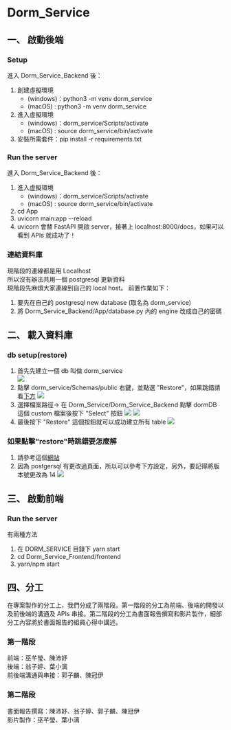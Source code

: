 # Dorm_Service

## 一、 啟動後端
### Setup
進入 Dorm_Service_Backend 後：
1. 創建虛擬環境 
    - (windows)：python3 -m venv dorm_service
    - (macOS) : python3 -m venv dorm_service
2. 進入虛擬環境
    - (windows)：dorm_service/Scripts/activate
    - (macOS) : source dorm_service/bin/activate
3. 安裝所需套件：pip install -r requirements.txt

### Run the server
進入 Dorm_Service_Backend 後：
1. 進入虛擬環境
    - (windows)：dorm_service/Scripts/activate
    - (macOS) : source dorm_service/bin/activate
2. cd App
3. uvicorn main:app --reload
4. uvicorn 會替 FastAPI 開啟 server，接著上 localhost:8000/docs，如果可以看到 APIs 就成功了！

### 連結資料庫
現階段的連線都是用 Localhost <br>
所以沒有辦法共用一個 postgresql 更新資料<br>
現階段先麻煩大家連線到自己的 local host。
前置作業如下：<br>
1. 要先在自己的 postgresql new database (取名為 dorm_service)
2. 將 Dorm_Service_Backend/App/database.py 內的 engine 改成自己的密碼

## 二、 載入資料庫
### db setup(restore)
1. 首先先建立一個 db 叫做 dorm_service  
![](https://i.imgur.com/uhqnTZL.png)
2. 點擊 dorm_service/Schemas/public 右鍵，並點選 "Restore"，如果跳錯請看[下方](###如果點擊"restore"時跳錯要怎麼解)
![](https://i.imgur.com/yk8XHG7.png)
3. 選擇檔案路徑-> 在 Dorm_Service/Dorm_Service_Backend 點擊 dormDB 這個 custom 檔案後按下 "Select" 按鈕
![](https://i.imgur.com/9xrq6nA.png)
![](https://i.imgur.com/iESySj0.png)
4. 最後按下 "Restore" 這個按鈕就可以成功建立所有 table
![](https://i.imgur.com/A630tzO.png)

### 如果點擊"restore"時跳錯要怎麼解
1. 請參考這個[網站](https://dba.stackexchange.com/questions/149169/binary-path-in-the-pgadmin-preferences )
2. 因為 postgersql 有更改過頁面，所以可以參考下方設定，另外，要記得將版本號更改為 14 
![](https://i.imgur.com/Wrcy1Bh.png)

## 三、 啟動前端
### Run the server
有兩種方法  
1. 在 DORM_SERVICE 目錄下 yarn start
2. cd Dorm_Service_Frontend/frontend
3. yarn/npm start

## 四、分工
在專案製作的分工上，我們分成了兩階段。第一階段的分工為前端、後端的開發以及前後端的溝通及 APIs 串接。第二階段的分工為書面報告撰寫和影片製作，細部分工內容將於書面報告的組員心得中講述。

### 第一階段
前端：巫芊瑩、陳沛妤<br>
後端：翁子婷、葉小漓<br>
前後端溝通與串接：郭子麟、陳冠伊<br>
### 第二階段
書面報告撰寫：陳沛妤、翁子婷、郭子麟、陳冠伊<br>
影片製作：巫芊瑩、葉小漓<br>
